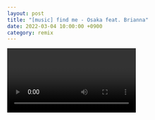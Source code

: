 ```yaml
---
layout: post
title: "[music] find me - Osaka feat. Brianna"
date: 2022-03-04 10:00:00 +0900
category: remix
---
```


<div class="video-container">
    <video id="player" class="video-js vjs-default-skin vjs-big-play-centered" data-json="/public/json/find me - Osaka feat. Brianna.json"></video>
</div>